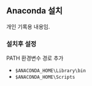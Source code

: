 Anaconda 설치
-------------

개인 기록용 내용임.

### 설치후 설정

PATH 환경변수 경로 추가
- `$ANACONDA_HOME\Library\bin`
- `$ANACONDA_HOME\Scripts`
